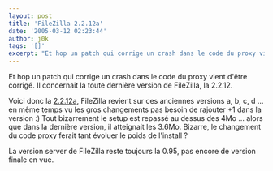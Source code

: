 ```yaml
---
layout: post
title: 'FileZilla 2.2.12a'
date: '2005-03-12 02:23:44'
author: j0k
tags: '[]'
excerpt: "Et hop un patch qui corrige un crash dans le code du proxy vient d'être corrigé.   Il concernait la toute dernière version de FileZilla, la 2.2.12.  \n  \nVoici donc la [2.2.12a](http://sourceforge.net/project/showfiles.php?group_id=21558&amp;package_id=15149&amp;release_id=312026), FileZilla revient sur ces anciennes versions a, b, c, d ... en même      …"
---
```


Et hop un patch qui corrige un crash dans le code du proxy vient d'être corrigé.   Il concernait la toute dernière version de FileZilla, la 2.2.12.

Voici donc la [2.2.12a](http://sourceforge.net/project/showfiles.php?group_id=21558&amp;package_id=15149&amp;release_id=312026), FileZilla revient sur ces anciennes versions a, b, c, d ... en même temps vu les gros changements pas besoin de rajouter +1 dans la version :)     Tout bizarrement le setup est repassé au dessus des 4Mo ... alors que dans la dernière version, il atteignait les  3.6Mo. Bizarre, le changement du code proxy ferait tant évoluer le poids de l'install ?

La version server de FileZilla reste toujours la 0.95, pas encore de version finale en vue.
